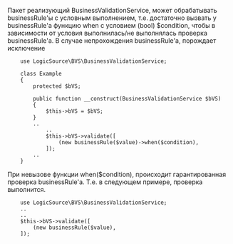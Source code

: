 Пакет реализующий BusinessValidationService, может обрабатывать businessRule'ы c условным выполнением, т.е. достаточно 
вызвать у businessRule'а функцию when с условием (bool) $condition, чтобы в зависимости от условия 
выполнилась/не выполнялась проверка businessRule'а. В случае непрохождения businessRule'а, порождает исключение

        use LogicSource\BVS\BusinessValidationService;
        
        class Example
        {
            protected $bVS;
            
            public function __construct(BusinessValidationService $bVS)
            {
                $this->bVS = $bVS;
            }
            ..
                ..
                $this->bVS->validate([
                    (new businessRule($value)->when($condition),
                ]);
            ..
        }
        
При невызове функции when($condition), происходит гарантированная проверка businessRule'а. Т.е. в следующем примере, 
проверка выполнится.


        use LogicSource\BVS\BusinessValidationService;
        ..
        ..
        $this->bVS->validate([
            (new businessRule($value),
        ]);